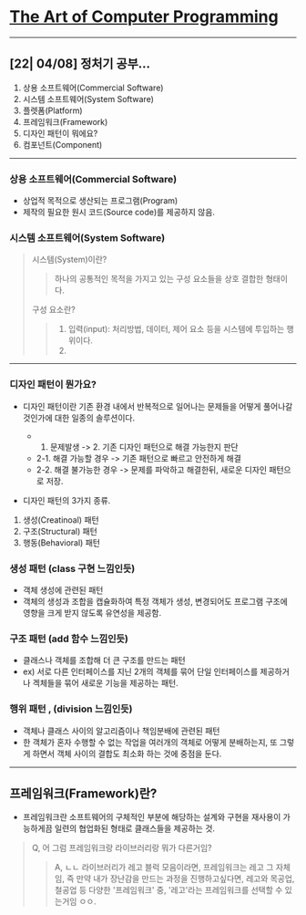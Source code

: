 # [The Art of Computer Programming](../../README.md)

---

## [22| 04/08] 정처기 공부...

1. 상용 소프트웨어(Commercial Software)
2. 시스템 소프트웨어(System Software)
3. 플렛폼(Platform)
4. 프레임워크(Framework)
5. 디자인 패턴이 뭐에요?
6. 컴포넌트(Component)

---

### 상용 소프트웨어(Commercial Software)

* 상업적 목적으로 생산되는 프로그램(Program)
* 제작의 필요한 원시 코드(Source code)를 제공하지 않음. 

### 시스템 소프트웨어(System Software)

> 시스템(System)이란?
> > 하나의 공통적인 목적을 가지고 있는 구성 요소들을 상호 결합한 형태이다.
> 
> 구성 요소란?
> > 1. 입력(input): 처리방법, 데이터, 제어 요소 등을 시스템에 투입하는 행위이다. 
> > 2. 
> >

---

### 디자인 패턴이 뭔가요?

* 디자인 패턴이란 기존 환경 내에서 반복적으로 일어나는 문제들을 어떻게 풀어나갈 것인가에 대한 일종의 솔루션이다. 
  *  1. 문제발생 -> 2. 기존 디자인 패턴으로 해결 가능한지 판단
    * 2-1. 해결 가능할 경우 -> 기존 패턴으로 빠르고 안전하게 해결
    * 2-2. 해결 불가능한 경우 -> 문제를 파악하고 해결한뒤, 새로운 디자인 패턴으로 저장. 

* 디자인 패턴의 3가지 종류. 

1. 생성(Creatinoal) 패턴
2. 구조(Structural) 패턴
3. 행동(Behavioral) 패턴

### 생성 패턴   (class 구현 느낌인듯)

* 객체 생성에 관련된 패턴
* 객체의 생성과 조합을 캡슐화하여 특정 객체가 생성, 변경되어도 프로그램 구조에 영향을 크게 받지 않도록 유연성을 제공함. 

### 구조 패턴 (add 함수 느낌인듯)

* 클래스나 객체를 조합해 더 큰 구조를 만드는 패턴
* ex) 서로 다른 인터페이스를 지닌 2개의 객체를 묶어 단일 인터페이스를 제공하거나 겍체들을 묶어 새로운 기능을 제공하는 패턴.

### 행위 패턴 , (division 느낌인듯) 

* 객체나 클래스 사이의 알고리즘이나 책임분배에 관련된 패턴
* 한 객체가 혼자 수행할 수 없는 작업을 여러개의 객체로 어떻게 분배하는지, 또 그렇게 하면서 객체 사이의 결합도 최소화 하는 것에 중점을 둔다. 

---

## 프레임워크(Framework)란?

* 프레임워크란 소프트웨어의 구체적인 부분에 해당하는 설계와 구현을 재사용이 가능하게끔 일련의 협업화된 형태로 클래스들을 제공하는 것. 

> Q, 어 그럼 프레임워크랑 라이브러리랑 뭐가 다른거임?
> > A, ㄴㄴ 라이브러리가 레고 블럭 모음이라면, 프레임워크는 레고 그 자체임,
> > 즉 만약 내가 장난감을 만드는 과정을 진행하고싶다면, 레고와 목공업, 철공업 등 다양한 '프레임워크' 중, '레고'라는 프레임워크를 선택할 수 있는거임 ㅇㅇ.


